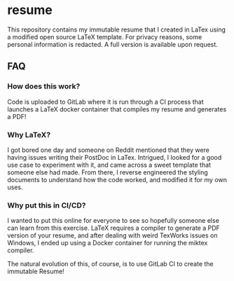 # resume
This repository contains my immutable resume that I created in LaTex using a modified open source LaTeX template. For privacy reasons, some personal information is redacted. A full version is available upon request.

## FAQ
### How does this work?
Code is uploaded to GitLab where it is run through a CI process that launches a LaTeX docker container that compiles my resume and generates a PDF!

### Why LaTeX?
I got bored one day and someone on Reddit mentioned that they were having issues writing their PostDoc in LaTex. Intrigued, I looked for a good use case to experiment with it, and came across a sweet template that someone else had made. From there, I reverse engineered the styling documents to understand how the code worked, and modified it for my own uses.

### Why put this in CI/CD?
I wanted to put this online for everyone to see so hopefully someone else can learn from this exercise. LaTeX requires a compiler to generate a PDF version of your resume, and after dealing with weird TexWorks issues on Windows, I ended up using a Docker container for running the miktex compiler.

The natural evolution of this, of course, is to use GitLab CI to create the immutable Resume!
